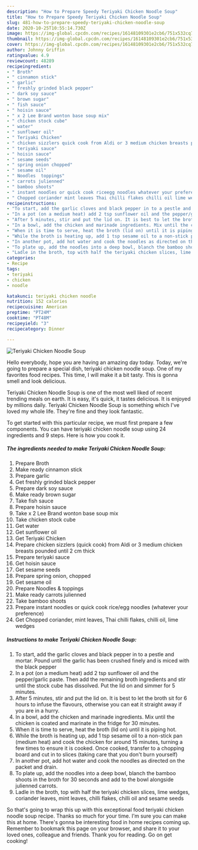 ```yaml
---
description: "How to Prepare Speedy Teriyaki Chicken Noodle Soup"
title: "How to Prepare Speedy Teriyaki Chicken Noodle Soup"
slug: 481-how-to-prepare-speedy-teriyaki-chicken-noodle-soup
date: 2020-10-25T10:55:14.730Z
image: https://img-global.cpcdn.com/recipes/16148109301e2cb6/751x532cq70/teriyaki-chicken-noodle-soup-recipe-main-photo.jpg
thumbnail: https://img-global.cpcdn.com/recipes/16148109301e2cb6/751x532cq70/teriyaki-chicken-noodle-soup-recipe-main-photo.jpg
cover: https://img-global.cpcdn.com/recipes/16148109301e2cb6/751x532cq70/teriyaki-chicken-noodle-soup-recipe-main-photo.jpg
author: Johnny Griffin
ratingvalue: 4.9
reviewcount: 48289
recipeingredient:
- " Broth"
- " cinnamon stick"
- " garlic"
- " freshly grinded black pepper"
- " dark soy sauce"
- " brown sugar"
- " fish sauce"
- " hoisin sauce"
- " x 2 Lee Brand wonton base soup mix"
- " chicken stock cube"
- " water"
- " sunflower oil"
- " Teriyaki Chicken"
- " chicken sizzlers quick cook from Aldi or 3 medium chicken breasts pounded until 2 cm thick"
- " teriyaki sauce"
- " hoisin sauce"
- " sesame seeds"
- " spring onion chopped"
- " sesame oil"
- " Noodles  toppings"
- " carrots julienned"
- " bamboo shoots"
- " instant noodles or quick cook riceegg noodles whatever your preference"
- " Chopped coriander mint leaves Thai chilli flakes chilli oil lime wedges"
recipeinstructions:
- "To start, add the garlic cloves and black pepper in to a pestle and mortar. Pound until the garlic has been crushed finely and is miced with the black pepper"
- "In a pot (on a medium heat) add 2 tsp sunflower oil and the pepper/garlic paste. Then add the remaining broth ingredients and stir until the stock cube has dissolved. Put the lid on and simmer for 5 minutes."
- "After 5 minutes, stir and put the lid on. It is best to let the broth sit for 6 hours to infuse the flavours, otherwise you can eat it straight away if you are in a hurry."
- "In a bowl, add the chicken and marinade ingredients. Mix until the chicken is coated and marinate in the fridge for 30 minutes."
- "When it is time to serve, heat the broth (lid on) until it is piping hot."
- "While the broth is heating up, add 1 tsp sesame oil to a non-stick pan (medium heat) and cook the chicken for around 15 minutes, turning a few times to ensure it is cooked. Once cooked, transfer to a chopping board and cut in to slices (taking care that you don&#39;t burn yourself)"
- "In another pot, add hot water and cook the noodles as directed on the packet and drain."
- "To plate up, add the noodles into a deep bowl, blanch the bamboo shoots in the broth for 30 seconds and add to the bowl alongside julienned carrots."
- "Ladle in the broth, top with half the teriyaki chicken slices, lime wedges, coriander leaves, mint leaves, chilli flakes, chilli oil and sesame seeds"
categories:
- Recipe
tags:
- teriyaki
- chicken
- noodle

katakunci: teriyaki chicken noodle 
nutrition: 152 calories
recipecuisine: American
preptime: "PT24M"
cooktime: "PT48M"
recipeyield: "3"
recipecategory: Dinner

---
```



![Teriyaki Chicken Noodle Soup](https://img-global.cpcdn.com/recipes/16148109301e2cb6/751x532cq70/teriyaki-chicken-noodle-soup-recipe-main-photo.jpg)

Hello everybody, hope you are having an amazing day today. Today, we're going to prepare a special dish, teriyaki chicken noodle soup. One of my favorites food recipes. This time, I will make it a bit tasty. This is gonna smell and look delicious.



Teriyaki Chicken Noodle Soup is one of the most well liked of recent trending meals on earth. It is easy, it's quick, it tastes delicious. It is enjoyed by millions daily. Teriyaki Chicken Noodle Soup is something which I've loved my whole life. They're fine and they look fantastic.


To get started with this particular recipe, we must first prepare a few components. You can have teriyaki chicken noodle soup using 24 ingredients and 9 steps. Here is how you cook it.

<!--inarticleads1-->

##### The ingredients needed to make Teriyaki Chicken Noodle Soup:

1. Prepare  Broth
1. Make ready  cinnamon stick
1. Prepare  garlic
1. Get  freshly grinded black pepper
1. Prepare  dark soy sauce
1. Make ready  brown sugar
1. Take  fish sauce
1. Prepare  hoisin sauce
1. Take  x 2 Lee Brand wonton base soup mix
1. Take  chicken stock cube
1. Get  water
1. Get  sunflower oil
1. Get  Teriyaki Chicken
1. Prepare  chicken sizzlers (quick cook) from Aldi or 3 medium chicken breasts pounded until 2 cm thick
1. Prepare  teriyaki sauce
1. Get  hoisin sauce
1. Get  sesame seeds
1. Prepare  spring onion, chopped
1. Get  sesame oil
1. Prepare  Noodles &amp; toppings
1. Make ready  carrots julienned
1. Take  bamboo shoots
1. Prepare  instant noodles or quick cook rice/egg noodles (whatever your preference)
1. Get  Chopped coriander, mint leaves, Thai chilli flakes, chilli oil, lime wedges




<!--inarticleads2-->

##### Instructions to make Teriyaki Chicken Noodle Soup:

1. To start, add the garlic cloves and black pepper in to a pestle and mortar. Pound until the garlic has been crushed finely and is miced with the black pepper
1. In a pot (on a medium heat) add 2 tsp sunflower oil and the pepper/garlic paste. Then add the remaining broth ingredients and stir until the stock cube has dissolved. Put the lid on and simmer for 5 minutes.
1. After 5 minutes, stir and put the lid on. It is best to let the broth sit for 6 hours to infuse the flavours, otherwise you can eat it straight away if you are in a hurry.
1. In a bowl, add the chicken and marinade ingredients. Mix until the chicken is coated and marinate in the fridge for 30 minutes.
1. When it is time to serve, heat the broth (lid on) until it is piping hot.
1. While the broth is heating up, add 1 tsp sesame oil to a non-stick pan (medium heat) and cook the chicken for around 15 minutes, turning a few times to ensure it is cooked. Once cooked, transfer to a chopping board and cut in to slices (taking care that you don&#39;t burn yourself)
1. In another pot, add hot water and cook the noodles as directed on the packet and drain.
1. To plate up, add the noodles into a deep bowl, blanch the bamboo shoots in the broth for 30 seconds and add to the bowl alongside julienned carrots.
1. Ladle in the broth, top with half the teriyaki chicken slices, lime wedges, coriander leaves, mint leaves, chilli flakes, chilli oil and sesame seeds




So that's going to wrap this up with this exceptional food teriyaki chicken noodle soup recipe. Thanks so much for your time. I'm sure you can make this at home. There's gonna be interesting food in home recipes coming up. Remember to bookmark this page on your browser, and share it to your loved ones, colleague and friends. Thank you for reading. Go on get cooking!
